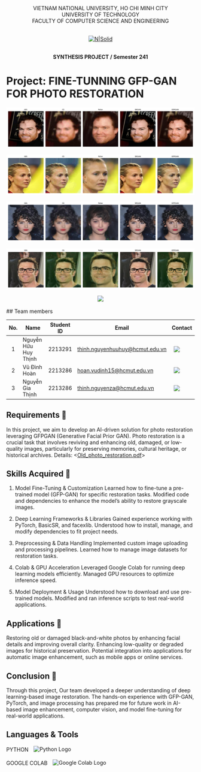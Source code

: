 <div align="center">
VIETNAM NATIONAL UNIVERSITY, HO CHI MINH CITY
<br />
UNIVERSITY OF TECHNOLOGY
<br />
FACULTY OF COMPUTER SCIENCE AND ENGINEERING
<br />
<br />
  
[![N|Solid](https://upload.wikimedia.org/wikipedia/commons/thumb/d/de/HCMUT_official_logo.png/238px-HCMUT_official_logo.png)](https://www.hcmut.edu.vn/vi)
<br />
<br />

**SYNTHESIS PROJECT / Semester 241**
<br/>

</div>

# Project: FINE-TUNNING GFP-GAN FOR PHOTO RESTORATION
<p align="center">
  <img src="https://github.com/justzathink/Old-Photo-Restoration/blob/main/doc/Figure_1.png">
</p>
<p align="center">
  <img src="https://github.com/justzathink/Old-Photo-Restoration/blob/main/doc/Figure_2.png">
</p>
<p align="center">
  <img src="https://github.com/justzathink/Old-Photo-Restoration/blob/main/doc/Figure_3.png">
</p>
<p align="center">
  <img src="https://github.com/justzathink/Old-Photo-Restoration/blob/main/doc/Figure_4.png">
</p>
<p align="center">
  <img src="https://github.com/justzathink/Old-Photo-Restoration/blob/main/doc/Figure_5.png">
</p>
## Team members

| No. | Name             | Student ID | Email                          | Contact                                                                                                                                                                                                                     |
| :-: | ---------------- | :--------: | ------------------------------ | --------------------------------------------------------------------------------------------------------------------------------------------------------------------------------------------------------------------------- |
|  1  | Nguyễn Hữu Huy Thịnh    |  2213291  | thinh.nguyenhuuhuy@hcmut.edu.vn   |  [<img src="https://cdn-icons-png.flaticon.com/512/733/733609.png" align="left" width=20px style="margin-left:5px" />][git1]|
|  2  | Vũ Đình Hoàn  |   2213286   | hoan.vudinh15@hcmut.edu.vn   | [<img src="https://cdn-icons-png.flaticon.com/512/733/733609.png" align="left" width=20px style="margin-left:5px" />][git2]|
|  3  | Nguyễn Gia Thịnh |   2213286   | thinh.nguyenza@hcmut.edu.vn |  [<img src="https://cdn-icons-png.flaticon.com/512/733/733609.png" align="left" width=20px style="margin-left:5px" />][git3]|

[git1]: https://github.com/shInNei/
[git2]: https://github.com/justzathink/
[git3]: https://github.com/justzathink/

## Requirements 🔗
In this project, we aim to develop an AI-driven solution for photo restoration leveraging GFPGAN (Generative Facial Prior GAN). Photo restoration is a crucial task that involves reviving and enhancing old, damaged, or low-quality images, particularly for preserving memories, cultural heritage, or historical archives.
Details: <[Old_photo_restoration.pdf](doc/Old_photo_restoration.pdf)>

## Skills Acquired 🚀
1. Model Fine-Tuning & Customization
Learned how to fine-tune a pre-trained model (GFP-GAN) for specific restoration tasks.
Modified code and dependencies to enhance the model’s ability to restore grayscale images.

2. Deep Learning Frameworks & Libraries
Gained experience working with PyTorch, BasicSR, and facexlib.
Understood how to install, manage, and modify dependencies to fit project needs.

3. Preprocessing & Data Handling
Implemented custom image uploading and processing pipelines.
Learned how to manage image datasets for restoration tasks.

4. Colab & GPU Acceleration
Leveraged Google Colab for running deep learning models efficiently.
Managed GPU resources to optimize inference speed.

5. Model Deployment & Usage
Understood how to download and use pre-trained models.
Modified and ran inference scripts to test real-world applications.

## Applications 🎯
Restoring old or damaged black-and-white photos by enhancing facial details and improving overall clarity.
Enhancing low-quality or degraded images for historical preservation.
Potential integration into applications for automatic image enhancement, such as mobile apps or online services.

## Conclusion 🏁
Through this project, Our team developed a deeper understanding of deep learning-based image restoration. The hands-on experience with GFP-GAN, PyTorch, and image processing has prepared me for future work in AI-based image enhancement, computer vision, and model fine-tuning for real-world applications.

## Languages & Tools
PYTHON
<img src="https://upload.wikimedia.org/wikipedia/commons/c/c3/Python-logo-notext.svg" 
        align="center" 
        style="margin-left:10px; margin-bottom:5px;" 
        width="70px" 
        alt="Python Logo"/>
    
GOOGLE COLAB
<img src="https://upload.wikimedia.org/wikipedia/commons/d/d0/Google_Colaboratory_SVG_Logo.svg" 
         align="center" 
         style="margin-left:10px; margin-bottom:5px;" 
         width="70px" 
         alt="Google Colab Logo" />
